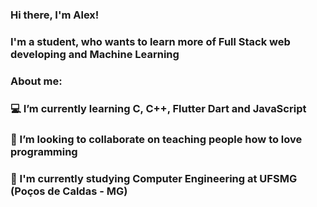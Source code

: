 
### Hi there, I'm Alex!
### I'm a student, who wants to learn more of Full Stack web developing and Machine Learning
### About me:
### 💻 I’m currently learning C, C++, Flutter Dart and JavaScript
### 👯 I’m looking to collaborate on teaching people how to love programming
### 📖 I'm currently studying Computer Engineering at UFSMG (Poços de Caldas - MG)

<!--
**Alexandre2107/Alexandre2107** is a ✨ _special_ ✨ repository because its `README.md` (this file) appears on your GitHub profile.


